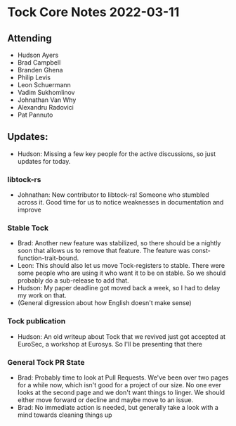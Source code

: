 # Tock Core Notes 2022-03-11

## Attending

- Hudson Ayers
- Brad Campbell
- Branden Ghena
- Philip Levis
- Leon Schuermann
- Vadim Sukhomlinov
- Johnathan Van Why
- Alexandru Radovici
- Pat Pannuto

## Updates:
 * Hudson: Missing a few key people for the active discussions, so just updates for today.

### libtock-rs
 * Johnathan: New contributor to libtock-rs! Someone who stumbled across it. Good time for us to notice weaknesses in documentation and improve

### Stable Tock
 * Brad: Another new feature was stabilized, so there should be a nightly soon that allows us to remove that feature. The feature was const-function-trait-bound.
 * Leon: This should also let us move Tock-registers to stable. There were some people who are using it who want it to be on stable. So we should probably do a sub-release to add that.
 * Hudson: My paper deadline got moved back a week, so I had to delay my work on that.
 * (General digression about how English doesn't make sense)

### Tock publication
 * Hudson: An old writeup about Tock that we revived just got accepted at EuroSec, a workshop at Eurosys. So I'll be presenting that there

### General Tock PR State
 * Brad: Probably time to look at Pull Requests. We've been over two pages for a while now, which isn't good for a project of our size. No one ever looks at the second page and we don't want things to linger. We should either move forward or decline and maybe move to an issue.
 * Brad: No immediate action is needed, but generally take a look with a mind towards cleaning things up

